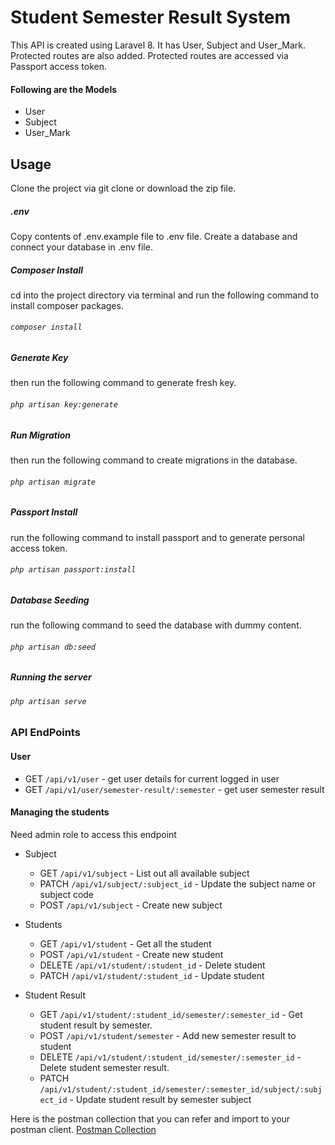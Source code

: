 # Student Semester Result System

This API is created using Laravel 8. It has User, Subject and User_Mark. Protected routes are also added. Protected routes are accessed via Passport access token.

#### Following are the Models

-   User
-   Subject
-   User_Mark

## Usage

Clone the project via git clone or download the zip file.

##### .env

Copy contents of .env.example file to .env file. Create a database and connect your database in .env file.

##### Composer Install

cd into the project directory via terminal and run the following command to install composer packages.

###### `composer install`

##### Generate Key

then run the following command to generate fresh key.

###### `php artisan key:generate`

##### Run Migration

then run the following command to create migrations in the database.

###### `php artisan migrate`

##### Passport Install

run the following command to install passport and to generate personal access token.

###### `php artisan passport:install`

##### Database Seeding

run the following command to seed the database with dummy content.

###### `php artisan db:seed`

##### Running the server

###### `php artisan serve`

### API EndPoints

#### User

-   GET `/api/v1/user` - get user details for current logged in user
-   GET `/api/v1/user/semester-result/:semester` - get user semester result

#### Managing the students

Need admin role to access this endpoint

-   Subject

    -   GET `/api/v1/subject` - List out all available subject
    -   PATCH `/api/v1/subject/:subject_id` - Update the subject name or subject code
    -   POST `/api/v1/subject` - Create new subject

-   Students

    -   GET `/api/v1/student` - Get all the student
    -   POST `/api/v1/student` - Create new student
    -   DELETE `/api/v1/student/:student_id` - Delete student
    -   PATCH `/api/v1/student/:student_id` - Update student

-   Student Result
    -   GET `/api/v1/student/:student_id/semester/:semester_id` - Get student result by semester.
    -   POST `/api/v1/student/semester` - Add new semester result to student
    -   DELETE `/api/v1/student/:student_id/semester/:semester_id` - Delete student semester result.
    -   PATCH `/api/v1/student/:student_id/semester/:semester_id/subject/:subject_id` - Update student result by semester subject

Here is the postman collection that you can refer and import to your postman client. [Postman Collection](https://www.getpostman.com/collections/ce960f1376ac16ce17bc)
